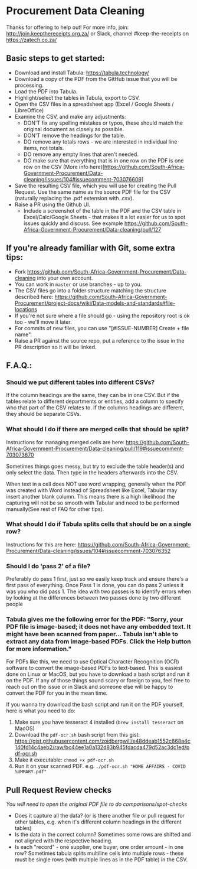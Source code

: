 # Procurement Data Cleaning

Thanks for offering to help out!
For more info, join: http://join.keepthereceipts.org.za/
or Slack, channel #keep-the-receipts on https://zatech.co.za/

## Basic steps to get started:
- Download and install Tabula: https://tabula.technology/
- Download a copy of the PDF from the GitHub issue that you will be processing.
- Load the PDF into Tabula.
- Highlight/select the tables in Tabula, export to CSV.
- Open the CSV files in a spreadsheet app (Excel / Google Sheets / LibreOffice)
- Examine the CSV, and make any adjustments:
  - DON'T fix any spelling mistakes or typos, these should match the original document as closely as possible.
  - DON'T remove the headings for the table.
  - DO remove any totals rows - we are interested in individual line items, not totals.
  - DO remove any empty lines that aren't needed.
  - DO make sure that everything that is in one row on the PDF is one row on the CSV (More info here)[https://github.com/South-Africa-Government-Procurement/Data-cleaning/issues/104#issuecomment-703076609]
- Save the resulting CSV file, which you will use for creating the Pull Request. Use the same name as the source PDF file for the CSV (naturally replacing the .pdf extension with .csv).
- Raise a PR using the Github UI.
  - Include a screenshot of the table in the PDF and the CSV table in Excel/Calc/Google Sheets - that makes it a lot easier for us to spot issues quickly and discuss. See example https://github.com/South-Africa-Government-Procurement/Data-cleaning/pull/127

## If you're already familiar with Git, some extra tips:
- Fork https://github.com/South-Africa-Government-Procurement/Data-cleaning into your own account.
- You can work in `master` or use branches - up to you.
- The CSV files go into a folder structure matching the structure described here: https://github.com/South-Africa-Government-Procurement/project-docs/wiki/Data-models-and-standards#file-locations
- If you're not sure where a file should go - using the repository root is ok too - we'll move it later.
- For commits of new files, you can use "[#ISSUE-NUMBER] Create + file name".
- Raise a PR against the source repo, put a reference to the issue in the PR description so it will be linked.


## F.A.Q.:

### Should we put different tables into different CSVs?

If the column headings are the same, they can be in one CSV. But if the tables relate to different departments or entities, add a column to specify who that part of the CSV relates to.
If the columns headings are different, they should be separate CSVs.

### What should I do if there are merged cells that should be split?

Instructions for managing merged cells are here: https://github.com/South-Africa-Government-Procurement/Data-cleaning/pull/119#issuecomment-703073670

Sometimes things goes messy, but try to exclude the table header(s) and only select the data. Then type in the headers afterwards into the CSV. 

When text in a cell does NOT use word wrapping, generally when the PDF was created with Word instead of Spreadsheet like Excel, Tabular may insert another blank column. This means there is a high likelihood the capturing will not be so smooth with Tabular and need to be performed manually(See rest of FAQ for other tips).

### What should I do if Tabula splits cells that should be on a single row?
Instructions for this are here: https://github.com/South-Africa-Government-Procurement/Data-cleaning/issues/104#issuecomment-703076352

### Should I do 'pass 2' of a file?

Preferably do pass 1 first, just so we easily keep track and ensure there's a first pass of everything.
Once Pass 1 is done, you can do pass 2 unless it was you who did pass 1.
The idea with two passes is to identify errors when by looking at the differences between two passes done by two different people

### Tabula gives me the following error for the PDF: "Sorry, your PDF file is image-based; it does not have any embedded text. It might have been scanned from paper... Tabula isn't able to extract any data from image-based PDFs. Click the Help button for more information."

For PDFs like this, we need to use Optical Character Recognition (OCR) software to convert the image-based PDFs to text-based. This is easiest done on Linux or MacOS, but you have to download a bash script and run it on the PDF. If any of those things sound scary or foreign to you, feel free to reach out on the issue or in Slack and someone else will be happy to convert the PDF for you in the mean time.

If you wanna try download the bash script and run it on the PDF yourself, here is what you need to do:

1. Make sure you have tesseract 4 installed (`brew install tesseract` on MacOS)
1. Download the `pdf-ocr.sh` bash script from this gist: https://gist.githubusercontent.com/zoidbergwill/e48ddeab1552c868a4c140fd14c4aeb2/raw/bc44ee1a0a132d83b945fdacda479d52ac3dc1ed/pdf-ocr.sh
1. Make it executable:
  `chmod +x pdf-ocr.sh`
1. Run it on your scanned PDF.
  e.g. `./pdf-ocr.sh "HOME AFFAIRS - COVID SUMMARY.pdf"`

## Pull Request Review checks

_You will need to open the original PDF file to do comparisons/spot-checks_

- Does it capture all the data? (or is there another file or pull request for other tables, e.g. when it's different column headings in the different tables)
- Is the data in the correct column? Sometimes some rows are shifted and not aligned with the respective heading.
- Is each "record" - one supplier, one buyer, one order amount - in one row? Sometimes tabula splits multiline cells into multiple rows - these must be single rows (with multiple lines as in the PDF table) in the CSV.
